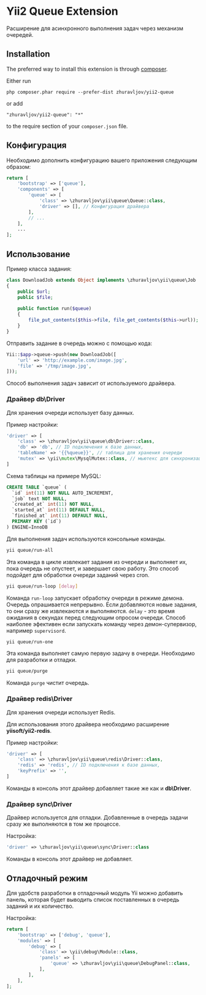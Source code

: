 Yii2 Queue Extension
====================

Расширение для асинхронного выполнения задач через механизм очередей.


Installation
------------

The preferred way to install this extension is through [composer](http://getcomposer.org/download/).

Either run

```
php composer.phar require --prefer-dist zhuravljov/yii2-queue
```

or add

```
"zhuravljov/yii2-queue": "*"
```

to the require section of your `composer.json` file.


Конфигурация
------------

Необходимо дополнить конфигурацию вашего приложения следующим образом:

```php
return [
    'bootstrap' => ['queue'],
    'components' => [
        'queue' => [
            'class' => \zhuravljov\yii\queue\Queue::class,
            'driver' => [], // Конфигурация драйвера
        ],
        // ...
    ],
    ...
];
```


Использование
-------------

Пример класса задания:

```php
class DownloadJob extends Object implements \zhuravljov\yii\queue\Job
{
    public $url;
    public $file;
    
    public function run($queue)
    {
        file_put_contents($this->file, file_get_contents($this->url));
    }
}
```

Отправить задание в очередь можно с помощью кода:

```php
Yii::$app->queue->push(new DownloadJob([
    'url' => 'http://example.com/image.jpg',
    'file' => '/tmp/image.jpg',
]));
```

Способ выполнения задач зависит от используемого драйвера.


### Драйвер db\Driver

Для хранения очереди использует базу данных.

Пример настройки:

```php
'driver' => [
    'class' => \zhuravljov\yii\queue\db\Driver::class,
    'db' => 'db', // ID подключения к базе данных,
    'tableName' => '{{%queue}}', // таблица для хранения очереди
    'mutex' => \yii\mutex\MysqlMutex::class, // мьютекс для синхронизации запросов
]
```

Схема таблицы на примере MySQL:

```SQL
CREATE TABLE `queue` (
  `id` int(11) NOT NULL AUTO_INCREMENT,
  `job` text NOT NULL,
  `created_at` int(11) NOT NULL,
  `started_at` int(11) DEFAULT NULL,
  `finished_at` int(11) DEFAULT NULL,
  PRIMARY KEY (`id`)
) ENGINE=InnoDB
```

Для выполнения задач используются консольные команды.

```bash
yii queue/run-all
```

Эта команда в цикле извлекает задания из очереди и выполняет их, пока очередь
не опустеет, и завершает свою работу. Это способ подойдет для обработки очереди
заданий через cron.

```bash
yii queue/run-loop [delay]
```

Команда `run-loop` запускает обработку очереди в режиме демона. Очередь
опрашивается непрерывно. Если добавляются новые задания, то они сразу же
извлекаются и выполняются. `delay` - это время ожидания в секундах перед
следующим опросом очереди. Способ наиболее эфективен если запускать команду
через демон-супервизор, например `supervisord`.

```bash
yii queue/run-one
```

Эта команда выполняет самую первую задачу в очереди. Необходимо для разработки и
отладки.

```bash
yii queue/purge
```

Команда `purge` чистит очередь.


### Драйвер redis\Driver

Для хранения очереди использует Redis.

Для использования этого драйвера необходимо расширение **yiisoft/yii2-redis**.

Пример настройки:

```php
'driver' => [
    'class' => \zhuravljov\yii\queue\redis\Driver::class,
    'redis' => 'redis', // ID подключения к базе данных,
    'keyPrefix' => '',
]
```

Команды в консоль этот драйвер добавляет такие же как и **db\Driver**.


### Драйвер sync\Driver

Драйвер используется для отладки. Добавленные в очередь задачи сразу же
выполняются в том же процессе.

Настройка:

```php
'driver' => \zhuravljov\yii\queue\sync\Driver::class
```

Команды в консоль этот драйвер не добавляет.

Отладочный режим
----------------

Для удобств разработки в отладочный модуль Yii можно добавить панель, которая
будет выводить список поставленных в очередь заданий и их количество.

Настройка:

```php
return [
    'bootstrap' => ['debug', 'queue'],
    'modules' => [
        'debug' => [
            'class' => \yii\debug\Module::class,
            'panels' => [
                'queue' => \zhuravljov\yii\queue\DebugPanel::class,
            ],
        ],
    ],
];
```
